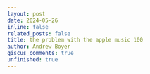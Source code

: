 ```yaml
---
layout: post
date: 2024-05-26
inline: false
related_posts: false
title: the problem with the apple music 100
author: Andrew Boyer
giscus_comments: true
unfinished: true
---
```

